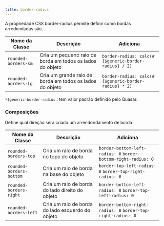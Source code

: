 ```yaml
---
title: border-radius
---
```


A propriedade CSS border-radius permite definir como bordas arredondadas são.

| **Nome da Classe** |                       **Descrição**                       |                     **Adiciona**                   |
|--------------------|-----------------------------------------------------------|----------------------------------------------------|
|`rounded-borders-sm`| Cria um pequeno raio de borda em todos os lados do objeto |`border-radius: calc(#{$generic-border-radius} / 2)`|
|`rounded-borders-lg`| Cria um grande raio de borda em todos os lados do objeto  |`border-radius: calc(#{$generic-border-radius} * 2)`|



`*$generic-border-radius` : tem valor padrão definido pelo Quasar.

### Composições
Define qual direção será criado um arrendondamento de borda

|   **Nome da Classe**   |                  **Descrição**                  |                       **Adiciona**                           |
|------------------------|-------------------------------------------------|--------------------------------------------------------------|
|`rounded-borders-top`   | Cria um raio de borda no topo do objeto         |`border-bottom-left-radius: 0` `border-bottom-right-radius: 0`|
|`rounded-borders-bottom`| Cria um raio de borda na base do objeto         |`border-top-left-radius: 0` `border-top-right-radius: 0`      |
|`rounded-borders-right` | Cria um raio de borda do lado direito do objeto |`border-bottom-left-radius: 0` `border-top-left-radius: 0`    |
|`rounded-borders-left`  | Cria um raio de borda do lado esquerdo do objeto|`border-bottom-right-radius: 0` `border-top-right-radius: 0`  |

